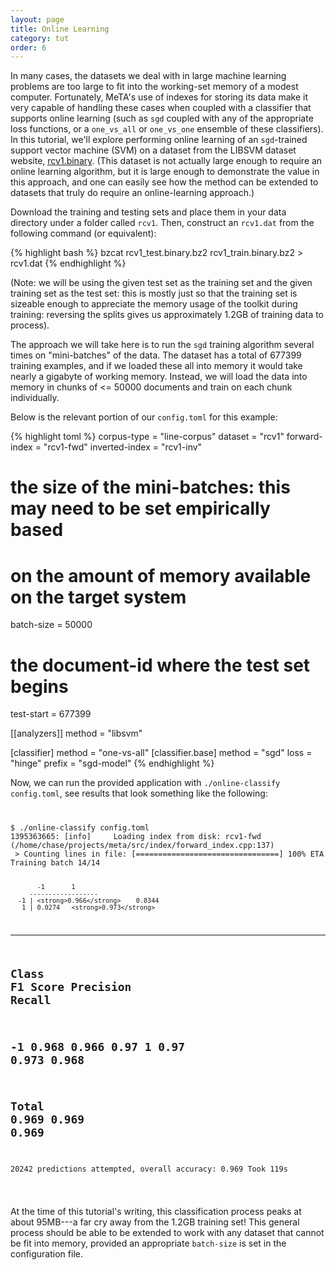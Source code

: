 ```yaml
---
layout: page
title: Online Learning
category: tut
order: 6
---
```


In many cases, the datasets we deal with in large machine learning
problems are too large to fit into the working-set memory of a modest
computer. Fortunately, MeTA's use of indexes for storing its data make it
very capable of handling these cases when coupled with a classifier that
supports online learning (such as `sgd` coupled with any of the
appropriate loss functions, or a `one_vs_all` or `one_vs_one` ensemble of
these classifiers). In this tutorial, we'll explore performing online
learning of an `sgd`-trained support vector machine (SVM) on a dataset from
the LIBSVM dataset website,
[rcv1.binary](http://www.csie.ntu.edu.tw/~cjlin/libsvmtools/datasets/binary.html#rcv1.binary).
(This dataset is not actually large enough to require an online learning
algorithm, but it is large enough to demonstrate the value in this
approach, and one can easily see how the method can be extended to
datasets that truly do require an online-learning approach.)

Download the training and testing sets and place them in your data
directory under a folder called `rcv1`. Then, construct an `rcv1.dat` from
the following command (or equivalent):

{% highlight bash %}
bzcat rcv1_test.binary.bz2 rcv1_train.binary.bz2 > rcv1.dat
{% endhighlight %}

(Note: we will be using the given test set as the training set and the
given training set as the test set: this is mostly just so that the
training set is sizeable enough to appreciate the memory usage of the
toolkit during training: reversing the splits gives us approximately 1.2GB
of training data to process).

The approach we will take here is to run the `sgd` training algorithm
several times on "mini-batches" of the data. The dataset has a total of
677399 training examples, and if we loaded these all into memory it would
take nearly a gigabyte of working memory. Instead, we will load the data
into memory in chunks of <= 50000 documents and train on each chunk
individually.

Below is the relevant portion of our `config.toml` for this example:

{% highlight toml %}
corpus-type = "line-corpus"
dataset = "rcv1"
forward-index = "rcv1-fwd"
inverted-index = "rcv1-inv"

# the size of the mini-batches: this may need to be set empirically based
# on the amount of memory available on the target system
batch-size = 50000
# the document-id where the test set begins
test-start = 677399

[[analyzers]]
method = "libsvm"

[classifier]
method = "one-vs-all"
    [classifier.base]
    method = "sgd"
    loss = "hinge"
    prefix = "sgd-model"
{% endhighlight %}

Now, we can run the provided application with `./online-classify
config.toml`, see results that look something like the following:

<div>
<code>
<pre>
$ ./online-classify config.toml
1395363665: [info]     Loading index from disk: rcv1-fwd
(/home/chase/projects/meta/src/index/forward_index.cpp:137)
 > Counting lines in file: [================================] 100% ETA 00:00:00
Training batch 14/14

           -1       1
         ------------------
      -1 | <strong>0.966</strong>    0.0344
       1 | 0.0274   <strong>0.973</strong>

------------------------------------------------
<strong>Class</strong>       <strong>F1 Score</strong>    <strong>Precision</strong>   <strong>Recall</strong>
------------------------------------------------
-1          0.968       0.966       0.97
1           0.97        0.973       0.968
------------------------------------------------
<strong>Total</strong>       <strong>0.969</strong>       <strong>0.969</strong>       <strong>0.969</strong>
------------------------------------------------
20242 predictions attempted, overall accuracy: 0.969
Took 119s
</pre>
</code>
</div>

At the time of this tutorial's writing, this classification process peaks at
about 95MB---a far cry away from the 1.2GB training set! This general process
should be able to be extended to work with any dataset that cannot be fit into
memory, provided an appropriate `batch-size` is set in the configuration file.
